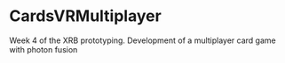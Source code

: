 # CardsVRMultiplayer
Week 4 of the XRB prototyping. Development of a multiplayer card game with photon fusion

